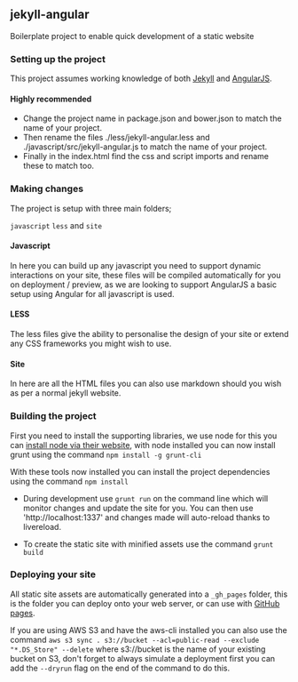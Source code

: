 ## jekyll-angular

Boilerplate project to enable quick development of a static website

### Setting up the project

This project assumes working knowledge of both [Jekyll](http://jekyllrb.com) and [AngularJS](https://angularjs.org).

#### Highly recommended

- Change the project name in package.json and bower.json to match the name of your project.
- Then rename the files ./less/jekyll-angular.less and ./javascript/src/jekyll-angular.js to match the name of your project.
- Finally in the index.html find the css and script imports and rename these to match too.

### Making changes

The project is setup with three main folders;

`javascript`
`less`
and `site`

#### Javascript

In here you can build up any javascript you need to support dynamic interactions on your site, these files will be compiled automatically for you on deployment / preview, as we are looking to support AngularJS a basic setup using Angular for all javascript is used.

#### LESS

The less files give the ability to personalise the design of your site or extend any CSS frameworks you might wish to use.

#### Site

In here are all the HTML files you can also use markdown should you wish as per a normal jekyll website.

### Building the project

First you need to install the supporting libraries, we use node for this you can [install node via their website](https://nodejs.org), with node installed you can now install grunt using the command `npm install -g grunt-cli`

With these tools now installed you can install the project dependencies using the command `npm install`

- During development use `grunt run` on the command line which will monitor changes and update the site for you. You can then use 'http://localhost:1337' and changes made will auto-reload thanks to livereload.

- To create the static site with minified assets use the command `grunt build`

### Deploying your site

All static site assets are automatically generated into a `_gh_pages` folder, this is the folder you can deploy onto your web server, or can use with [GitHub pages](https://pages.github.com).

If you are using AWS S3 and have the aws-cli installed you can also use the command `aws s3 sync . s3://bucket --acl=public-read --exclude "*.DS_Store" --delete` where s3://bucket is the name of your existing bucket on S3, don't forget to always simulate a deployment first you can add the `--dryrun` flag on the end of the command to do this.
